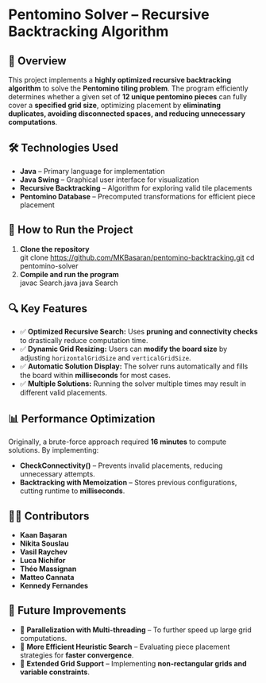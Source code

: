 # Pentomino Solver – Recursive Backtracking Algorithm  

## 🚀 Overview  
This project implements a **highly optimized recursive backtracking algorithm** to solve the **Pentomino tiling problem**. The program efficiently determines whether a given set of **12 unique pentomino pieces** can fully cover a **specified grid size**, optimizing placement by **eliminating duplicates, avoiding disconnected spaces, and reducing unnecessary computations**.  

## 🛠 Technologies Used  
- **Java** – Primary language for implementation  
- **Java Swing** – Graphical user interface for visualization  
- **Recursive Backtracking** – Algorithm for exploring valid tile placements  
- **Pentomino Database** – Precomputed transformations for efficient piece placement  

## 📂 How to Run the Project  
1. **Clone the repository**  
git clone https://github.com/MKBasaran/pentomino-backtracking.git 
cd pentomino-solver
2. **Compile and run the program**  
javac Search.java 
java Search


## 🔍 Key Features  
- ✅ **Optimized Recursive Search:** Uses **pruning and connectivity checks** to drastically reduce computation time.  
- ✅ **Dynamic Grid Resizing:** Users can **modify the board size** by adjusting `horizontalGridSize` and `verticalGridSize`.  
- ✅ **Automatic Solution Display:** The solver runs automatically and fills the board within **milliseconds** for most cases.  
- ✅ **Multiple Solutions:** Running the solver multiple times may result in different valid placements.  

## 📊 Performance Optimization  
Originally, a brute-force approach required **16 minutes** to compute solutions. By implementing:  
- **CheckConnectivity()** – Prevents invalid placements, reducing unnecessary attempts.  
- **Backtracking with Memoization** – Stores previous configurations, cutting runtime to **milliseconds**.  

## 👨‍💻 Contributors  
- **Kaan Başaran**  
- **Nikita Souslau**  
- **Vasil Raychev**  
- **Luca Nichifor**  
- **Théo Massignan**  
- **Matteo Cannata**  
- **Kennedy Fernandes**  

## 📝 Future Improvements  
- 🔹 **Parallelization with Multi-threading** – To further speed up large grid computations.  
- 🔹 **More Efficient Heuristic Search** – Evaluating piece placement strategies for **faster convergence**.  
- 🔹 **Extended Grid Support** – Implementing **non-rectangular grids and variable constraints**.  

